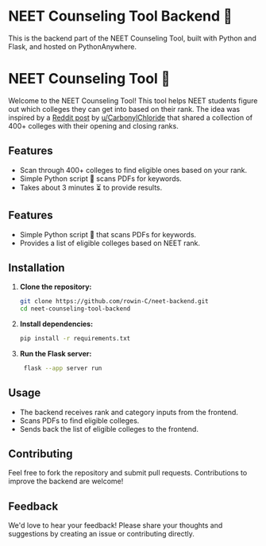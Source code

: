 # NEET Counseling Tool Backend 🏫

This is the backend part of the NEET Counseling Tool, built with Python and Flask, and hosted on PythonAnywhere.

# NEET Counseling Tool 🏫

Welcome to the NEET Counseling Tool! This tool helps NEET students figure out which colleges they can get into based on their rank. The idea was inspired by a [Reddit post](https://www.reddit.com/r/indianmedschool/comments/15f1oqz/i_have_created_a_collection_of_college_wise_final/) by [u/CarbonylChloride](https://www.reddit.com/user/CarbonylChloride/) that shared a collection of 400+ colleges with their opening and closing ranks.

## Features

- Scan through 400+ colleges to find eligible ones based on your rank.
- Simple Python script 🐍 scans PDFs for keywords.
- Takes about 3 minutes ⏳ to provide results.

## Features

- Simple Python script 🐍 that scans PDFs for keywords.
- Provides a list of eligible colleges based on NEET rank.

## Installation

1. **Clone the repository:**
   ```bash
   git clone https://github.com/rowin-C/neet-backend.git
   cd neet-counseling-tool-backend
   ```
1. **Install dependencies:**

   ```bash
   pip install -r requirements.txt
   ```

1. **Run the Flask server:**

   ```bash
    flask --app server run
   ```

## Usage

- The backend receives rank and category inputs from the frontend.
- Scans PDFs to find eligible colleges.
- Sends back the list of eligible colleges to the frontend.

## Contributing

Feel free to fork the repository and submit pull requests. Contributions to improve the backend are welcome!

## Feedback

We'd love to hear your feedback! Please share your thoughts and suggestions by creating an issue or contributing directly.
